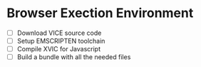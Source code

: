 
# Browser Exection Environment
 - [ ] Download VICE source code
 - [ ] Setup EMSCRIPTEN toolchain
 - [ ] Compile XVIC for Javascript
 - [ ] Build a bundle with all the needed files
